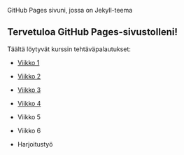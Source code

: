 GitHub Pages sivuni, jossa on Jekyll-teema

## Tervetuloa GitHub Pages-sivustolleni!

Täältä löytyvät kurssin tehtäväpalautukset:
- [Viikko 1](./kansio/index.html)
- [Viikko 2](viikko2.md)
- [Viikko 3](./viikko3/index.html)
- [Viikko 4](./viikko4/index.html)
  
- Viikko 5
- Viikko 6
- Harjoitustyö
